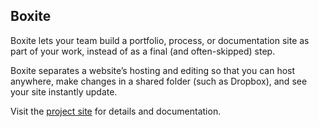 Boxite
--------
Boxite lets your team build a portfolio, process, or documentation site as part of your work, instead of as a final (and often-skipped) step.

Boxite separates a website’s hosting and editing so that you can host anywhere, make changes in a shared folder (such as Dropbox), and see your site instantly update.

Visit the [project site](http://box.obio.me) for details and documentation.
